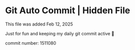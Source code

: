 # Git Auto Commit | Hidden File

This file was added Feb 12, 2025

Just for fun and keeping my daily git commit active 🤪

commit number: 1511080
